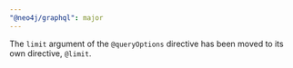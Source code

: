```yaml
---
"@neo4j/graphql": major
---
```


The `limit` argument of the `@queryOptions` directive has been moved to its own directive, `@limit`.
